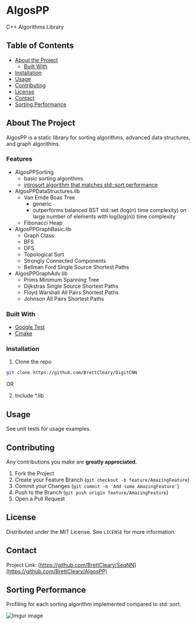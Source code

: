 # AlgosPP
 C++ Algorithms Library

<!-- PROJECT SHIELDS -->
<!--
*** I'm using markdown "reference style" links for readability.
*** Reference links are enclosed in brackets [ ] instead of parentheses ( ).
*** See the bottom of this document for the declaration of the reference variables
*** for contributors-url, forks-url, etc. This is an optional, concise syntax you may use.
*** https://www.markdownguide.org/basic-syntax/#reference-style-links
-->

<!-- TABLE OF CONTENTS -->
## Table of Contents

* [About the Project](#about-the-project)
  * [Built With](#built-with)
* [Installation](#installation)
* [Usage](#usage)
* [Contributing](#contributing)
* [License](#license)
* [Contact](#contact)
* [Sorting Performance](#sorting-performance)

<!-- ABOUT THE PROJECT -->
## About The Project
AlgosPP is a static library for sorting algorithms, advanced data structures, and graph algorithms.

### Features
* AlgosPPSorting
  * basic sorting algorithms
  * [introsort algorithm that matches std::sort performance](#sorting-performance)
* AlgosPPDataStructures.lib
  * Van Emde Boas Tree
    * generic
    * outperforms balanced BST std::set (log(n) time complexity) on large number of elements with log(log(n)) time complexity
  * Fibonacci Heap
* AlgosPPGraphBasic.lib
  * Graph Class
  * BFS
  * DFS
  * Topological Sort
  * Strongly Connected Components
  * Bellman Ford Single Source Shortest Paths
* AlgosPPGraphAdv.lib
  * Prims Minimum Spanning Tree
  * Dijkstras Single Source Shortest Paths
  * Floyd Warshall All Pairs Shortest Paths
  * Johnson All Pairs Shortest Paths

### Built With
* [Google Test](https://github.com/google/googletest)
* [Cmake](https://cmake.org/)

### Installation

1. Clone the repo
```sh
git clone https://github.com/BrettCleary/DigitCNN
```
OR

2. Include *.lib

<!-- USAGE EXAMPLES -->
## Usage

See unit tests for usage examples.

<!-- CONTRIBUTING -->
## Contributing

Any contributions you make are **greatly appreciated**.

1. Fork the Project
2. Create your Feature Branch (`git checkout -b feature/AmazingFeature`)
3. Commit your Changes (`git commit -m 'Add some AmazingFeature'`)
4. Push to the Branch (`git push origin feature/AmazingFeature`)
5. Open a Pull Request

<!-- LICENSE -->
## License

Distributed under the MIT License. See `LICENSE` for more information.

<!-- CONTACT -->
## Contact

Project Link: [https://github.com/BrettCleary/SeqNN](https://github.com/BrettCleary/AlgosPP)

## Sorting Performance

Profiling for each sorting algorithm implemented compared to std::sort:

![Imgur image](https://imgur.com/uSwUmP8.jpg)
